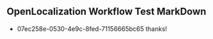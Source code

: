## OpenLocalization Workflow Test MarkDown
* 07ec258e-0530-4e9c-8fed-71156665bc65 thanks!

<!--HONumber=Aug16_HO2-->


